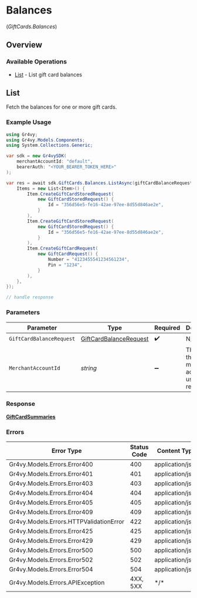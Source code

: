 # Balances
(*GiftCards.Balances*)

## Overview

### Available Operations

* [List](#list) - List gift card balances

## List

Fetch the balances for one or more gift cards.

### Example Usage

<!-- UsageSnippet language="csharp" operationID="list_gift_card_balances" method="post" path="/gift-cards/balances" -->
```csharp
using Gr4vy;
using Gr4vy.Models.Components;
using System.Collections.Generic;

var sdk = new Gr4vySDK(
    merchantAccountId: "default",
    bearerAuth: "<YOUR_BEARER_TOKEN_HERE>"
);

var res = await sdk.GiftCards.Balances.ListAsync(giftCardBalanceRequest: new GiftCardBalanceRequest() {
    Items = new List<Item>() {
        Item.CreateGiftCardStoredRequest(
            new GiftCardStoredRequest() {
                Id = "356d56e5-fe16-42ae-97ee-8d55d846ae2e",
            }
        ),
        Item.CreateGiftCardStoredRequest(
            new GiftCardStoredRequest() {
                Id = "356d56e5-fe16-42ae-97ee-8d55d846ae2e",
            }
        ),
        Item.CreateGiftCardRequest(
            new GiftCardRequest() {
                Number = "4123455541234561234",
                Pin = "1234",
            }
        ),
    },
});

// handle response
```

### Parameters

| Parameter                                                                   | Type                                                                        | Required                                                                    | Description                                                                 | Example                                                                     |
| --------------------------------------------------------------------------- | --------------------------------------------------------------------------- | --------------------------------------------------------------------------- | --------------------------------------------------------------------------- | --------------------------------------------------------------------------- |
| `GiftCardBalanceRequest`                                                    | [GiftCardBalanceRequest](../../Models/Components/GiftCardBalanceRequest.md) | :heavy_check_mark:                                                          | N/A                                                                         |                                                                             |
| `MerchantAccountId`                                                         | *string*                                                                    | :heavy_minus_sign:                                                          | The ID of the merchant account to use for this request.                     | default                                                                     |

### Response

**[GiftCardSummaries](../../Models/Components/GiftCardSummaries.md)**

### Errors

| Error Type                              | Status Code                             | Content Type                            |
| --------------------------------------- | --------------------------------------- | --------------------------------------- |
| Gr4vy.Models.Errors.Error400            | 400                                     | application/json                        |
| Gr4vy.Models.Errors.Error401            | 401                                     | application/json                        |
| Gr4vy.Models.Errors.Error403            | 403                                     | application/json                        |
| Gr4vy.Models.Errors.Error404            | 404                                     | application/json                        |
| Gr4vy.Models.Errors.Error405            | 405                                     | application/json                        |
| Gr4vy.Models.Errors.Error409            | 409                                     | application/json                        |
| Gr4vy.Models.Errors.HTTPValidationError | 422                                     | application/json                        |
| Gr4vy.Models.Errors.Error425            | 425                                     | application/json                        |
| Gr4vy.Models.Errors.Error429            | 429                                     | application/json                        |
| Gr4vy.Models.Errors.Error500            | 500                                     | application/json                        |
| Gr4vy.Models.Errors.Error502            | 502                                     | application/json                        |
| Gr4vy.Models.Errors.Error504            | 504                                     | application/json                        |
| Gr4vy.Models.Errors.APIException        | 4XX, 5XX                                | \*/\*                                   |